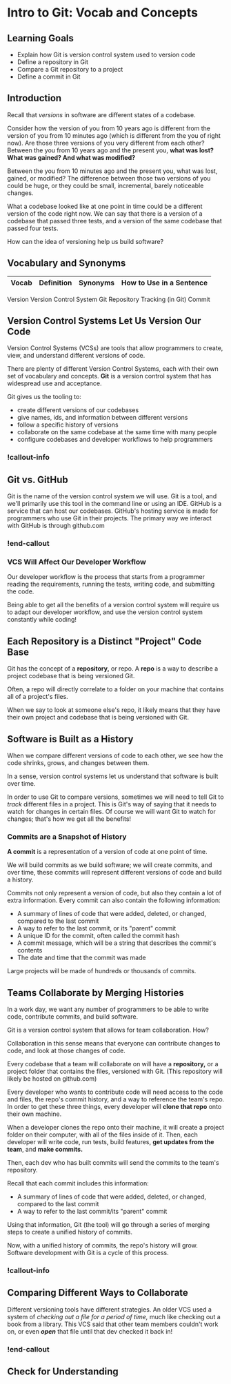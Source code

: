 # Intro to Git: Vocab and Concepts

## Learning Goals

- Explain how Git is version control system used to version code
- Define a repository in Git
- Compare a Git repository to a project
- Define a commit in Git

## Introduction

Recall that _versions_ in software are different states of a codebase.

Consider how the version of you from 10 years ago is different from the version of you from 10 minutes ago (which is different from the you of right now). Are those three versions of you very different from each other? Between the you from 10 years ago and the present you, **what was lost? What was gained? And what was modified?**

Between the you from 10 minutes ago and the present you, what was lost, gained, or modified? The difference between those two versions of you could be huge, or they could be small, incremental, barely noticeable changes.

What a codebase looked like at one point in time could be a different version of the code right now. We can say that there is a version of a codebase that passed three tests, and a version of the same codebase that passed four tests.

How can the idea of versioning help us build software?

## Vocabulary and Synonyms

| Vocab | Definition | Synonyms | How to Use in a Sentence |
| ----- | ---------- | -------- | ------------------------ |

Version
Version Control System
Git
Repository
Tracking (in Git)
Commit

## Version Control Systems Let Us Version Our Code

Version Control Systems (VCSs) are tools that allow programmers to create, view, and understand different versions of code.

There are plenty of different Version Control Systems, each with their own set of vocabulary and concepts. **Git** is a version control system that has widespread use and acceptance.

Git gives us the tooling to:

- create different versions of our codebases
- give names, ids, and information between different versions
- follow a specific history of versions
- collaborate on the same codebase at the same time with many people
- configure codebases and developer workflows to help programmers

### !callout-info

## Git vs. GitHub

Git is the name of the version control system we will use. Git is a tool, and we'll primarily use this tool in the command line or using an IDE. GitHub is a service that can host our codebases. GitHub's hosting service is made for programmers who use Git in their projects. The primary way we interact with GitHub is through github.com

### !end-callout

### VCS Will Affect Our Developer Workflow

Our developer workflow is the process that starts from a programmer reading the requirements, running the tests, writing code, and submitting the code.

Being able to get all the benefits of a version control system will require us to adapt our developer workflow, and use the version control system constantly while coding!

## Each Repository is a Distinct "Project" Code Base

Git has the concept of a **repository,** or repo. A **repo** is a way to describe a project codebase that is being versioned Git.

Often, a repo will directly correlate to a folder on your machine that contains all of a project's files.

When we say to look at someone else's repo, it likely means that they have their own project and codebase that is being versioned with Git.

## Software is Built as a History

When we compare different versions of code to each other, we see how the code shrinks, grows, and changes between them.

In a sense, version control systems let us understand that software is built over time.

In order to use Git to compare versions, sometimes we will need to tell Git to _track_ different files in a project. This is Git's way of saying that it needs to watch for changes in certain files. Of course we will want Git to watch for changes; that's how we get all the benefits!

### Commits are a Snapshot of History

**A commit** is a representation of a version of code at one point of time.

We will build commits as we build software; we will create commits, and over time, these commits will represent different versions of code and build a history.

Commits not only represent a version of code, but also they contain a lot of extra information. Every commit can also contain the following information:

- A summary of lines of code that were added, deleted, or changed, compared to the last commit
- A way to refer to the last commit, or its "parent" commit
- A unique ID for the commit, often called the commit hash
- A commit message, which will be a string that describes the commit's contents
- The date and time that the commit was made

Large projects will be made of hundreds or thousands of commits.

## Teams Collaborate by Merging Histories

In a work day, we want any number of programmers to be able to write code, contribute commits, and build software.

Git is a version control system that allows for team collaboration. How?

Collaboration in this sense means that everyone can contribute changes to code, and look at those changes of code.

Every codebase that a team will collaborate on will have a **repository,** or a project folder that contains the files, versioned with Git. (This repository will likely be hosted on github.com)

Every developer who wants to contribute code will need access to the code and files, the repo's commit history, and a way to reference the team's repo. In order to get these three things, every developer will **clone that repo** onto their own machine.

When a developer clones the repo onto their machine, it will create a project folder on their computer, with all of the files inside of it. Then, each developer will write code, run tests, build features, **get updates from the team**, and **make commits.**

Then, each dev who has built commits will send the commits to the team's repository.

Recall that each commit includes this information:

- A summary of lines of code that were added, deleted, or changed, compared to the last commit
- A way to refer to the last commit/its "parent" commit

Using that information, Git (the tool) will go through a series of merging steps to create a unified history of commits.

Now, with a unified history of commits, the repo's history will grow. Software development with Git is a cycle of this process.

### !callout-info

## Comparing Different Ways to Collaborate

Different versioning tools have different strategies. An older VCS used a system of _checking out a file for a period of time,_ much like checking out a book from a library. This VCS said that other team members couldn't work on, or even **_open_** that file until that dev checked it back in!

### !end-callout

## Check for Understanding

